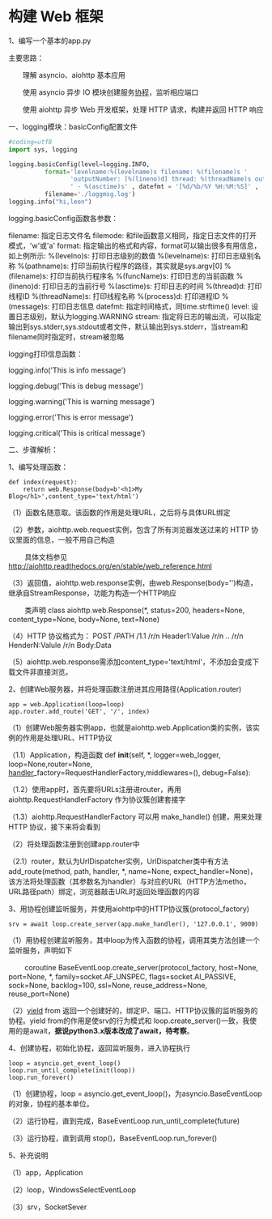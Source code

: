 # 构建 Web 框架

1、编写一个基本的app.py

主要思路：

　　理解 asyncio、aiohttp 基本应用

　　使用 asyncio 异步 IO 模块创建服务[协程](https://so.csdn.net/so/search?q=协程)，监听相应端口

　　使用 aiohttp 异步 Web 开发框架，处理 HTTP 请求，构建并返回 HTTP 响应

一、logging模块：basicConfig配置文件

```python
#coding=utf8
import sys, logging

logging.basicConfig(level=logging.INFO, 
          format='levelname:%(levelname)s filename: %(filename)s '
                 'outputNumber: [%(lineno)d] thread: %(threadName)s output msg: %(message)s'
                 ' - %(asctime)s' , datefmt = '[%d/%b/%Y %H:%M:%S]' ,
          filename='./loggmsg.log')
logging.info("hi,leon")
```

logging.basicConfig函数各参数：

filename: 指定日志文件名
filemode: 和file函数意义相同，指定日志文件的打开模式，'w'或'a'
format: 指定输出的格式和内容，format可以输出很多有用信息，如上例所示:
 %(levelno)s: 打印日志级别的数值
 %(levelname)s: 打印日志级别名称
 %(pathname)s: 打印当前执行程序的路径，其实就是sys.argv[0]
 %(filename)s: 打印当前执行程序名
 %(funcName)s: 打印日志的当前函数
 %(lineno)d: 打印日志的当前行号
 %(asctime)s: 打印日志的时间
 %(thread)d: 打印线程ID
 %(threadName)s: 打印线程名称
 %(process)d: 打印进程ID
 %(message)s: 打印日志信息
datefmt: 指定时间格式，同time.strftime()
level: 设置日志级别，默认为logging.WARNING
stream: 指定将日志的输出流，可以指定输出到sys.stderr,sys.stdout或者文件，默认输出到sys.stderr，当stream和filename同时指定时，stream被忽略

logging打印信息函数：

logging.info('This is info message')

logging.debug('This is debug message')

logging.warning('This is warning message')

logging.error('This is error message')

logging.critical('This is critical message')

二、步骤解析：

1、编写处理函数：

```
def index(request):
    return web.Response(body=b'<h1>My Blog</h1>',content_type='text/html')
```

（1）函数名随意取。该函数的作用是处理URL，之后将与具体URL绑定

（2）参数，aiohttp.web.request实例，包含了所有浏览器发送过来的 HTTP 协议里面的信息，一般不用自己构造

　　  具体文档参见 http://aiohttp.readthedocs.org/en/stable/web_reference.html

（3）返回值，aiohttp.web.response实例，由web.Response(body='')构造，继承自StreamResponse，功能为构造一个HTTP响应

　　  类声明 class aiohttp.web.Response(*, status=200, headers=None, content_type=None, body=None, text=None)

（4）HTTP 协议格式为： POST /PATH /1.1 /r/n Header1:Value  /r/n .. /r/n HenderN:Valule /r/n Body:Data

（5）aiohttp.web.response需添加content_type='text/html'，不添加会变成下载文件非直接浏览。

2、创建Web服务器，并将处理函数注册进其应用路径(Application.router)

```
app = web.Application(loop=loop)
app.router.add_route('GET', '/', index)
```

（1）创建Web服务器实例app，也就是aiohttp.web.Application类的实例，该实例的作用是处理URL、HTTP协议

（1.1）Application，构造函数 def __init__(self, *, logger=web_logger, loop=None,router=None, [handler](https://so.csdn.net/so/search?q=handler)_factory=RequestHandlerFactory,middlewares=(), debug=False):

（1.2）使用app时，首先要将URLs注册进router，再用aiohttp.RequestHandlerFactory 作为协议簇创建套接字 

（1.3）aiohttp.RequestHandlerFactory 可以用 make_handle() 创建，用来处理 HTTP 协议，接下来将会看到

（2）将处理函数注册到创建app.router中

（2.1）router，默认为UrlDispatcher实例，UrlDispatcher类中有方法add_route(method, path, handler, *, name=None, expect_handler=None)，该方法将处理函数（其参数名为handler）与对应的URL（HTTP方法metho，URL路径path）绑定，浏览器敲击URL时返回处理函数的内容

3、用协程创建监听服务，并使用aiohttp中的HTTP协议簇(protocol_factory)

```
srv = await loop.create_server(app.make_handler(), '127.0.0.1', 9000)
```

（1）用协程创建监听服务，其中loop为传入函数的协程，调用其类方法创建一个监听服务，声明如下

　　 coroutine BaseEventLoop.create_server(protocol_factory, host=None, port=None, *, family=socket.AF_UNSPEC, flags=socket.AI_PASSIVE, sock=None, backlog=100, ssl=None, reuse_address=None, reuse_port=None)

（2）[yield](https://so.csdn.net/so/search?q=yield) from 返回一个创建好的，绑定IP、端口、HTTP协议簇的监听服务的协程。yield from的作用是使srv的行为模式和 loop.create_server()一致，我使用的是await，**据说python3.x版本改成了await，待考察**。

4、创建协程，初始化协程，返回监听服务，进入协程执行

```
loop = asyncio.get_event_loop()
loop.run_until_complete(init(loop))
loop.run_forever()
```

（1）创建协程，loop = asyncio.get_event_loop()，为asyncio.BaseEventLoop的对象，协程的基本单位。

（2）运行协程，直到完成，BaseEventLoop.run_until_complete(future)

（3）运行协程，直到调用 stop()，BaseEventLoop.run_forever()

5、补充说明

（1）app，Application

（2）loop，WindowsSelectEventLoop

（3）srv，SocketSever

